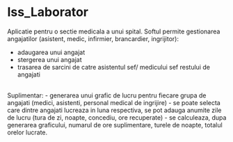 # Iss_Laborator

Aplicatie pentru o sectie medicala a unui spital.
Softul permite gestionarea angajatilor (asistent, medic, infirmier, brancardier, ingrijitor):
  - adaugarea unui angajat
  - stergerea unui angajat
  - trasarea de sarcini de catre asistentul sef/ medicului sef restului de angajati
<br>
 Suplimentar: 
 - generarea unui grafic de lucru pentru fiecare grupa de angajati (medici, asistenti, personal medical de ingrijire)
 - se poate selecta care dintre angajati lucreaza in luna respectiva, se pot adauga anumite zile de lucru (tura de zi, noapte, concediu, ore recuperate)
 - se calculeaza, dupa generarea graficului, numarul de ore suplimentare, turele de noapte, totalul orelor lucrate.
 
